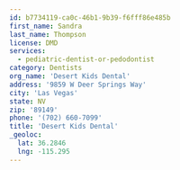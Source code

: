```yaml
---
id: b7734119-ca0c-46b1-9b39-f6fff86e485b
first_name: Sandra
last_name: Thompson
license: DMD
services:
  - pediatric-dentist-or-pedodontist
category: Dentists
org_name: 'Desert Kids Dental'
address: '9859 W Deer Springs Way'
city: 'Las Vegas'
state: NV
zip: '89149'
phone: '(702) 660-7099'
title: 'Desert Kids Dental'
_geoloc:
  lat: 36.2846
  lng: -115.295
---
```

